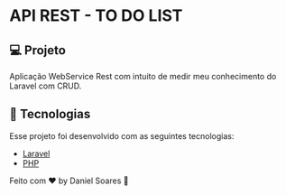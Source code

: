 # API REST - TO DO LIST

## 💻 Projeto

Aplicação WebService Rest com intuito de medir meu conhecimento do Laravel com CRUD.

## 🚀 Tecnologias

Esse projeto foi desenvolvido com as seguintes tecnologias:

- [Laravel](https://laravel.com/)
- [PHP](https://www.php.net/)


Feito com ♥ by Daniel Soares :wave:
